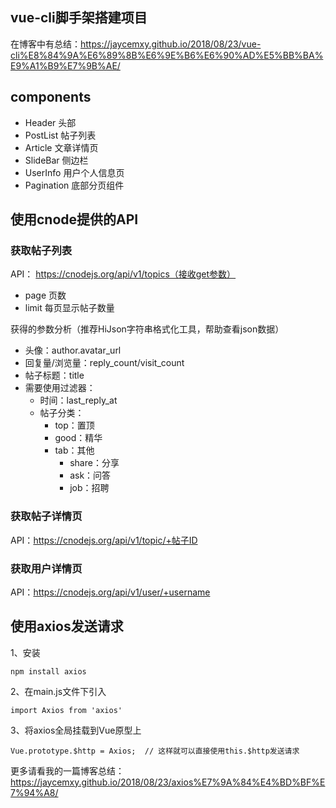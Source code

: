 ## vue-cli脚手架搭建项目
在博客中有总结：https://jaycemxy.github.io/2018/08/23/vue-cli%E8%84%9A%E6%89%8B%E6%9E%B6%E6%90%AD%E5%BB%BA%E9%A1%B9%E7%9B%AE/

## components
- Header 头部
- PostList 帖子列表
- Article 文章详情页
- SlideBar 侧边栏
- UserInfo 用户个人信息页
- Pagination 底部分页组件

## 使用cnode提供的API
### 获取帖子列表
API： https://cnodejs.org/api/v1/topics（接收get参数）
- page 页数
- limit 每页显示帖子数量

获得的参数分析（推荐HiJson字符串格式化工具，帮助查看json数据）
- 头像：author.avatar_url
- 回复量/浏览量：reply_count/visit_count
- 帖子标题：title
- 需要使用过滤器：
  - 时间：last_reply_at
  - 帖子分类：
    - top：置顶
    - good：精华
    - tab：其他
      - share：分享
      - ask：问答
      - job：招聘
### 获取帖子详情页
API：https://cnodejs.org/api/v1/topic/+帖子ID
### 获取用户详情页
API：https://cnodejs.org/api/v1/user/+username
## 使用axios发送请求
1、安装
```
npm install axios
```

2、在main.js文件下引入
```
import Axios from 'axios'
```

3、将axios全局挂载到Vue原型上
```
Vue.prototype.$http = Axios;  // 这样就可以直接使用this.$http发送请求
```

更多请看我的一篇博客总结：https://jaycemxy.github.io/2018/08/23/axios%E7%9A%84%E4%BD%BF%E7%94%A8/

